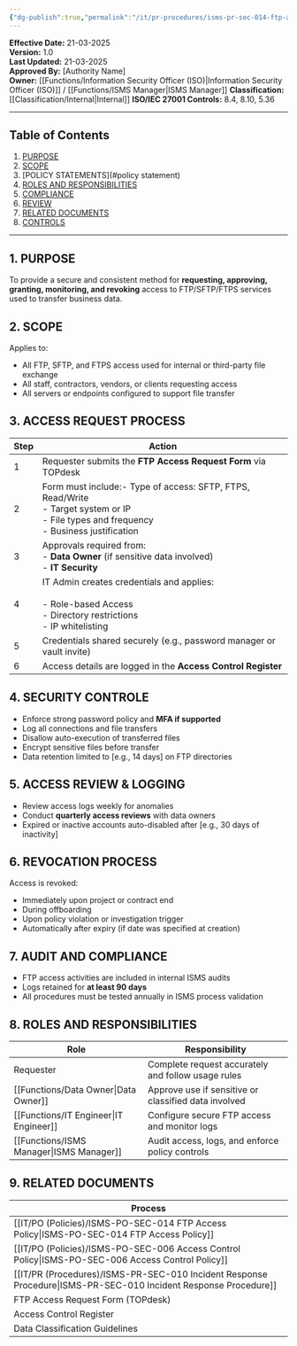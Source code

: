 ```yaml
---
{"dg-publish":true,"permalink":"/it/pr-procedures/isms-pr-sec-014-ftp-access-procedure/","tags":["FTP","procedure"],"noteIcon":"default"}
---
```



**Effective Date:** 21-03-2025  
**Version:** 1.0  
**Last Updated:** 21-03-2025  
**Approved By:** [Authority Name]  
**Owner:** [[Functions/Information Security Officer (ISO)\|Information Security Officer (ISO)]] / [[Functions/ISMS Manager\|ISMS Manager]]
**Classification:** [[Classification/Internal\|Internal]]
**ISO/IEC 27001 Controls:** 8.4, 8.10, 5.36

---
## **Table of Contents**  
1. [PURPOSE](#purpose)  
2. [SCOPE](#scope)  
3. [POLICY STATEMENTS](#policy statement)  
4. [ROLES AND RESPONSIBILITIES](#roles-and-responsibilities)  
5. [COMPLIANCE](#dmarc)  
6. [REVIEW](#responsibilities)  
7. [RELATED DOCUMENTS](#compliance)  
8. [CONTROLS](#registrations)  

---
## **1. PURPOSE**  
To provide a secure and consistent method for **requesting, approving, granting, monitoring, and revoking** access to FTP/SFTP/FTPS services used to transfer business data.
## **2. SCOPE**
Applies to:
- All FTP, SFTP, and FTPS access used for internal or third-party file exchange
- All staff, contractors, vendors, or clients requesting access
- All servers or endpoints configured to support file transfer
## **3. ACCESS REQUEST PROCESS** 
 
| Step | Action                                                                                                                                          |
| ---- | ----------------------------------------------------------------------------------------------------------------------------------------------- |
| 1    | Requester submits the **FTP Access Request Form** via TOPdesk                                                                                   |
| 2    | Form must include:- Type of access: SFTP, FTPS, Read/Write<br>- Target system or IP<br>- File types and frequency  <br>- Business justification |
| 3    | Approvals required from:    <br>- **Data Owner** (if sensitive data involved)    <br>- **IT Security**                                          |
| 4    | IT Admin creates credentials and applies:<br><br>- Role-based Access<br>- Directory restrictions<br>- IP whitelisting                           |
| 5    | Credentials shared securely (e.g., password manager or vault invite)                                                                            |
| 6    | Access details are logged in the **Access Control Register**                                                                                    |
## **4. SECURITY CONTROLE**

- Enforce strong password policy and **MFA if supported**
- Log all connections and file transfers
- Disallow auto-execution of transferred files
- Encrypt sensitive files before transfer
- Data retention limited to [e.g., 14 days] on FTP directories
## **5. ACCESS REVIEW & LOGGING**  
- Review access logs weekly for anomalies
- Conduct **quarterly access reviews** with data owners
- Expired or inactive accounts auto-disabled after [e.g., 30 days of inactivity]
## **6. REVOCATION PROCESS**  
Access is revoked:
- Immediately upon project or contract end
- During offboarding
- Upon policy violation or investigation trigger
- Automatically after expiry (if date was specified at creation)
## **7. AUDIT AND COMPLIANCE**  
- FTP access activities are included in internal ISMS audits
- Logs retained for **at least 90 days**
- All procedures must be tested annually in ISMS process validation
## **8. ROLES AND RESPONSIBILITIES**

| Role             | Responsibility                                       |
| ---------------- | ---------------------------------------------------- |
| Requester        | Complete request accurately and follow usage rules   |
| [[Functions/Data Owner\|Data Owner]]   | Approve use if sensitive or classified data involved |
| [[Functions/IT Engineer\|IT Engineer]]  | Configure secure FTP access and monitor logs         |
| [[Functions/ISMS Manager\|ISMS Manager]] | Audit access, logs, and enforce policy controls      |
## **9. RELATED DOCUMENTS**

| Process                                         |
| ----------------------------------------------- |
| [[IT/PO (Policies)/ISMS-PO-SEC-014 FTP Access Policy\|ISMS-PO-SEC-014 FTP Access Policy]]           |
| [[IT/PO (Policies)/ISMS-PO-SEC-006 Access Control Policy\|ISMS-PO-SEC-006 Access Control Policy]]       |
| [[IT/PR (Procedures)/ISMS-PR-SEC-010 Incident Response Procedure\|ISMS-PR-SEC-010 Incident Response Procedure]] |
| FTP Access Request Form (TOPdesk)               |
| Access Control Register                         |
| Data Classification Guidelines                  |








